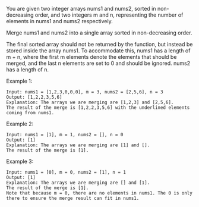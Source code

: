 You are given two integer arrays nums1 and nums2, sorted in non-decreasing order, and two integers m and n, representing the number of elements in nums1 and nums2 respectively.

Merge nums1 and nums2 into a single array sorted in non-decreasing order.

The final sorted array should not be returned by the function, but instead be stored inside the array nums1. To accommodate this, nums1 has a length of m + n, where the first m elements denote the elements that should be merged, and the last n elements are set to 0 and should be ignored. nums2 has a length of n.

Example 1:

    Input: nums1 = [1,2,3,0,0,0], m = 3, nums2 = [2,5,6], n = 3
    Output: [1,2,2,3,5,6]
    Explanation: The arrays we are merging are [1,2,3] and [2,5,6].
    The result of the merge is [1,2,2,3,5,6] with the underlined elements coming from nums1.

Example 2:

    Input: nums1 = [1], m = 1, nums2 = [], n = 0
    Output: [1]
    Explanation: The arrays we are merging are [1] and [].
    The result of the merge is [1].

 Example 3:

    Input: nums1 = [0], m = 0, nums2 = [1], n = 1
    Output: [1]
    Explanation: The arrays we are merging are [] and [1].
    The result of the merge is [1].
    Note that because m = 0, there are no elements in nums1. The 0 is only there to ensure the merge result can fit in nums1.
